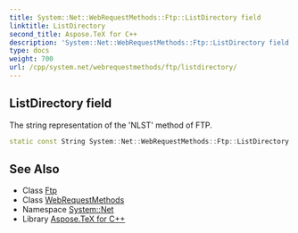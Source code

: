```yaml
---
title: System::Net::WebRequestMethods::Ftp::ListDirectory field
linktitle: ListDirectory
second_title: Aspose.TeX for C++
description: 'System::Net::WebRequestMethods::Ftp::ListDirectory field. The string representation of the ''NLST'' method of FTP in C++.'
type: docs
weight: 700
url: /cpp/system.net/webrequestmethods/ftp/listdirectory/
---
```

## ListDirectory field


The string representation of the 'NLST' method of FTP.

```cpp
static const String System::Net::WebRequestMethods::Ftp::ListDirectory
```

## See Also

* Class [Ftp](../)
* Class [WebRequestMethods](../../)
* Namespace [System::Net](../../../)
* Library [Aspose.TeX for C++](../../../../)
